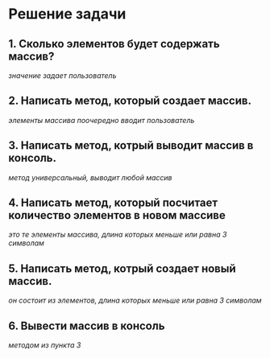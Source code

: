 # Решение задачи

## 1. Сколько элементов будет содержать массив?
*значение задает пользователь*
## 2. Написать метод, который создает массив.
*элементы массива поочередно вводит пользователь*
## 3. Написать метод, котрый выводит массив в консоль.
*метод универсальный, выводит любой массив*
## 4. Написать метод, который посчитает количество элементов в новом массиве 
*это те элементы массива, длина которых меньше или равна 3 символам*
## 5. Написать метод, котрый создает новый массив.
*он состоит из элементов, длина которых меньше или равна 3 символам*
## 6. Вывести массив в консоль 
*методом из пункта 3*